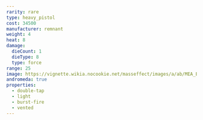 ```yaml
---
rarity: rare
type: heavy_pistol
cost: 34500
manufacturer: remnant
weight: 4
heat: 8
damage:
  dieCount: 1
  dieType: 8
  type: force
range: 25
image: https://vignette.wikia.nocookie.net/masseffect/images/a/ab/MEA_Equalizer_MP.png/revision/latest?cb=20180529214418
andromeda: true
properties:
  - double-tap
  - light
  - burst-fire
  - vented
---
```

